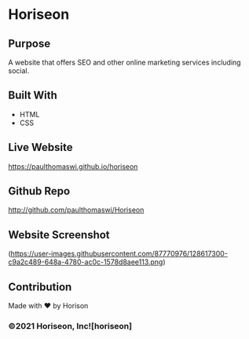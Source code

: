 # Horiseon

## Purpose
A website that offers SEO and other online marketing services including social.

## Built With
* HTML
* CSS

## Live Website
https://paulthomaswi.github.io/horiseon

## Github Repo
http://github.com/paulthomaswi/Horiseon

## Website Screenshot
(https://user-images.githubusercontent.com/87770976/128617300-c9a2c489-648a-4780-ac0c-1578d8aee113.png)

## Contribution
Made with ❤ by Horison

### ©2021 Horiseon, Inc![horiseon]

